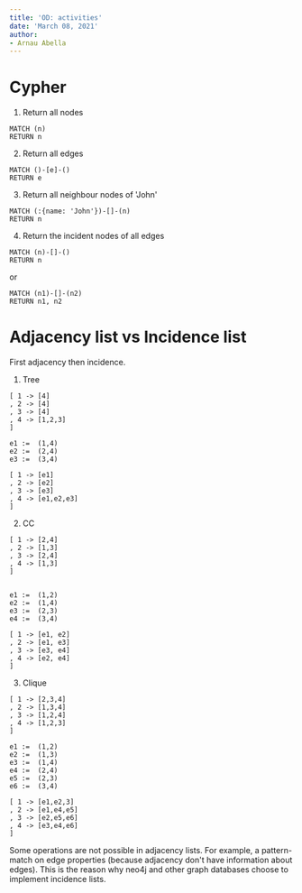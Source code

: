```yaml
---
title: 'OD: activities'
date: 'March 08, 2021'
author:
- Arnau Abella
---
```


# Cypher

1. Return all nodes

```
MATCH (n)
RETURN n
```

2. Return all edges

```
MATCH ()-[e]-()
RETURN e
```

3. Return all neighbour nodes of 'John'

```
MATCH (:{name: 'John'})-[]-(n)
RETURN n
```

4. Return the incident nodes of all edges

```
MATCH (n)-[]-()
RETURN n
```

or

```
MATCH (n1)-[]-(n2)
RETURN n1, n2
```

# Adjacency list vs Incidence list

First adjacency then incidence.

1. Tree

```
[ 1 -> [4]
, 2 -> [4]
, 3 -> [4]
, 4 -> [1,2,3]
]
```

```
e1 :=  (1,4)
e2 :=  (2,4)
e3 :=  (3,4)

[ 1 -> [e1]
, 2 -> [e2]
, 3 -> [e3]
, 4 -> [e1,e2,e3]
]
```

2. CC

```
[ 1 -> [2,4]
, 2 -> [1,3]
, 3 -> [2,4]
, 4 -> [1,3]
]
```

```

e1 :=  (1,2)
e2 :=  (1,4)
e3 :=  (2,3)
e4 :=  (3,4)

[ 1 -> [e1, e2]
, 2 -> [e1, e3]
, 3 -> [e3, e4]
, 4 -> [e2, e4]
]
```

3. Clique

```
[ 1 -> [2,3,4]
, 2 -> [1,3,4]
, 3 -> [1,2,4]
, 4 -> [1,2,3]
]
```

```
e1 :=  (1,2)
e2 :=  (1,3)
e3 :=  (1,4)
e4 :=  (2,4)
e5 :=  (2,3)
e6 :=  (3,4)

[ 1 -> [e1,e2,3]
, 2 -> [e1,e4,e5]
, 3 -> [e2,e5,e6]
, 4 -> [e3,e4,e6]
]
```

Some operations are not possible in adjacency lists. For example, a pattern-match on edge properties (because adjacency don't have information about edges).
This is the reason why neo4j and other graph databases choose to implement incidence lists.
